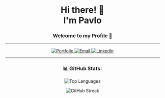 <h1 align="center"> Hi there! 🥇 <br> I'm Pavlo </h1>
<h3 align="center">Welcome to my Profile 🍄</h3>

---

<p align="center">
  <a href="https://nexon-folio.vercel.app">
    <img alt="Portfolio" src="https://img.shields.io/badge/🌐%20Portfolio-1abc9c?style=for-the-badge">
  </a>
  <a href="mailto:nexonist9822@gmail.com">
    <img alt="Email" src="https://img.shields.io/badge/✉️%20Email-9b59b6?style=for-the-badge">
  </a>
  <a href="https://www.linkedin.com/in/nexonist">
    <img alt="LinkedIn" src="https://img.shields.io/badge/🔗%20LinkedIn-0e76a8?style=for-the-badge&logo=linkedin&logoColor=white">
  </a>
</p>

---

<h3 align="center">📊 GitHub Stats:</h3>
<p align="center">
  <img src="https://stats.alexalex.net/api/top-langs?username=ProbAlex&show_icons=true&locale=en&layout=compact&theme=dark" alt="Top Languages" />
</p>
<p align="center">
  <img src="https://streaks.alexalex.net/?user=ProbAlex&theme=dark" alt="GitHub Streak" />
</p>
